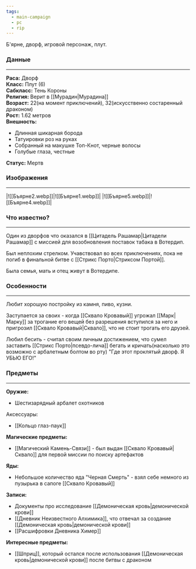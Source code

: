 ```yaml
---
tags:
  - main-campaign
  - pc
  - rip
---
```

Б'ярне, дворф, игровой персонаж, плут.

### Данные
---
**Раса:** Дворф  
**Класс:** Плут (6)  
**Сабкласс:** Тень Короны  
**Религия:** Верит в [[Мурадин|Мурадина]]  
**Возраст:** 22(на момент приключений), 32(искусственно состаренный драконом)  
**Рост:** 1.62 метров  
**Внешность:**

- Длинная шикарная борода  
- Татуировки роз на руках  
- Собранный на макушке Топ-Кнот, черные волосы  
- Голубые глаза, честные  

**Статус:** Мертв  

### Изображения
---
|![[Бъярне2.webp]]|![[Бъярне1.webp]]|
|![[Бъярне5.webp]]|![[Бъярне4.webp]]|


### Что известно?
---
Один из дворфов что оказался в [[Цитадель Рашамар|Цитадели Рашамар]] с миссией для возобновления поставок табака в Вотердип.  

Был неплохим стрелком. Учавствовал во всех приключениях, пока не погиб в финальной битве с [[Стрикс Порто|Стриксом Портой]].  

Была семья, мать и отец живут в Вотердипе.  

### Особенности
---
Любит хорошую постройку из камня, пиво, кузни.  

Заступается за своих - когда [[Сквало Кровавый]] угрожал [[Марк|Марку]] за трогание его вещей без разрешения вступился за него и пригрозил [[Сквало Кровавый|Сквало]], что не стоит трогать его друзей.  

Любил бесить - считал своим личным достижением, что сумел заставить [[Стрикс Порто|псевдо-лича]] бегать и кричать(насколько это возможно с арбалетным болтом во рту) "Где этот проклятый дворф. Я УБЬЮ ЕГО!"  

### Предметы
---
**Оружие:**  

- Шестизарядный арбалет охотников  

Аксессуары:  

- [[Кольцо глаз-паук]]  

**Магические предметы:**

- [[Магический Камень-Связи]] - был выдан [[Сквало Кровавый|Сквало]] для первой миссии по поиску артефактов  

**Яды:**  

- Небольшое количество яда "Черная Смерть" - взял себе немного из пузырька в сапоге [[Сквало Кровавый]]  

**Записи:**  

- Документы про исследование [[Демоническая кровь|демонической крови]]  
- [[Дневник Неизвестного Алхимика]], что отвечал за создание [[Демоническая кровь|демонической крови]]  
- [[Расшифровки Дневника Химер]]

**Интересные предметы:**  

- [[Шприц]], который остался после использования [[Демоническая кровь|демонической крови]] после битвы с драконом  

